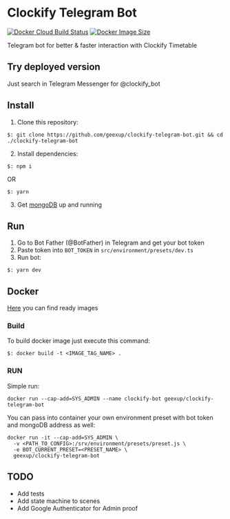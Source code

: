 # Clockify Telegram Bot
[![Docker Cloud Build Status](https://img.shields.io/docker/cloud/build/geexup/clockify-telegram-bot.svg)](https://hub.docker.com/r/geexup/clockify-telegram-bot)
[![Docker Image Size](https://images.microbadger.com/badges/image/geexup/clockify-telegram-bot.svg)](https://hub.docker.com/r/geexup/clockify-telegram-bot)

Telegram bot for better & faster interaction with Clockify Timetable

## Try deployed version
Just search in Telegram Messenger for @clockify_bot

## Install
1. Clone this repository:
```
$: git clone https://github.com/geexup/clockify-telegram-bot.git && cd ./clockify-telegram-bot
```

2. Install dependencies:
```
$: npm i
```
OR
```
$: yarn
```

3. Get [mongoDB](https://www.mongodb.com/) up and running

## Run
1. Go to Bot Father (@BotFather) in Telegram and get your bot token
2. Paste token into `BOT_TOKEN` in `src/environment/presets/dev.ts`
3. Run bot:
```
$: yarn dev
```

## Docker
[Here](https://hub.docker.com/r/geexup/clockify-telegram-bot) you can find ready images

### Build
To build docker image just execute this command:
```
$: docker build -t <IMAGE_TAG_NAME> .
```

### RUN

Simple run:
```
docker run --cap-add=SYS_ADMIN --name clockify-bot geexup/clockify-telegram-bot
```

You can pass into container your own environment preset with bot token and mongoDB address as well:
```
docker run -it --cap-add=SYS_ADMIN \
  -v <PATH_TO_CONFIG>:/srv/environment/presets/preset.js \
  -e BOT_CURRENT_PRESET=<PRESET_NAME> \
  geexup/clockify-telegram-bot
```

## TODO
- Add tests
- Add state machine to scenes
- Add Google Authenticator for Admin proof
